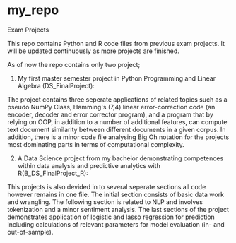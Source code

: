 # my_repo
Exam Projects

This repo contains Python and R code files from previous exam projects. It will be updated continuously as more projects are finished. 

As of now the repo contains only two project; 

1. My first master semester project in Python Programming and Linear Algebra (DS_FinalProject):

The project contains three seperate applications of related topics such as a pseudo NumPy Class, Hamming's (7,4) linear error-correction code (an encoder, decoder and error corrector program), and a program that by relying on OOP, in addition to a number of additional features, can compute text document similarity between different documents in a given corpus. In addition, there is a minor code file analysing Big Oh notation for the projects most dominating parts in terms of computational complexity. 


2. A Data Science project from my bachelor demonstrating competences within data analysis and predictive analytics with R(B_DS_FinalProject_R):

This projects is also devided in to several seperate sections all code however remains in one file. The initial section consists of basic data work and wrangling. The following section is related to NLP and involves tokenization and a minor sentiment analysis. The last sections of the project demonstrates application of logistic and lasso regression for prediction including calculations of relevant parameters for model evaluation (in- and out-of-sample). 


